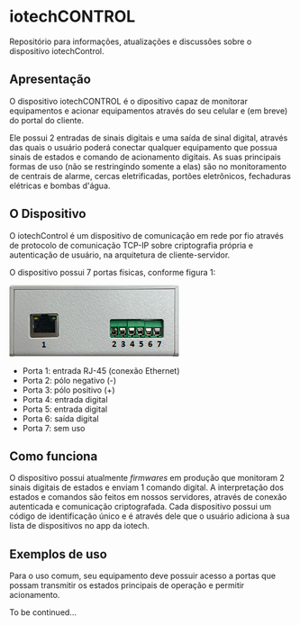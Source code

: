# iotechCONTROL

Repositório para informações, atualizações e discussões sobre o dispositivo iotechControl.

## Apresentação

O dispositivo iotechCONTROL é o dipositivo capaz de monitorar equipamentos e acionar equipamentos através do seu celular e (em breve) do portal do cliente.

Ele possui 2 entradas de sinais digitais e uma saída de sinal digital, através das quais o usuário poderá conectar qualquer equipamento que possua sinais de estados e comando de acionamento digitais. As suas principais formas de uso (não se restringindo somente a elas) são no monitoramento de centrais de alarme, cercas eletrificadas, portões eletrônicos, fechaduras elétricas e bombas d'água.

## O Dispositivo

O iotechControl é um dispositivo de comunicação em rede por fio através de protocolo de comunicação TCP-IP sobre criptografia própria e autenticação de usuário, na arquitetura de cliente-servidor.

O dispositivo possui 7 portas físicas, conforme figura 1:

![Figura 1](pics/figura_1.png "Figura 1- Portas físicas de entrada e saída.")

- Porta 1: entrada RJ-45 (conexão Ethernet)
- Porta 2: pólo negativo (-)
- Porta 3: pólo positivo (+)
- Porta 4: entrada digital
- Porta 5: entrada digital
- Porta 6: saída digital
- Porta 7: sem uso

## Como funciona

O dispositivo possui atualmente _firmwares_ em produção que monitoram 2 sinais digitais de estados e enviam 1 comando digital. A interpretação dos estados e comandos são feitos em nossos servidores, através de conexão autenticada e comunicação criptografada. Cada dispositivo possui um código de identificação único e é através dele que o usuário adiciona à sua lista de dispositivos no app da iotech.

## Exemplos de uso

Para o uso comum, seu equipamento deve possuir acesso a portas que possam transmitir os estados principais de operação e permitir acionamento.

To be continued...




